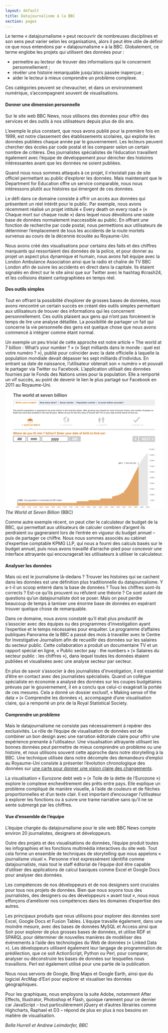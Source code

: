 ```yaml
---
layout: default
title: Datajournalisme à la BBC
section: pages
---
```


Le terme « datajournalisme » peut recouvrir de nombreuses disciplines et son sens peut varier selon les organisations, alors il peut être utile de définir ce que nous entendons par « datajournalisme » à la BBC. Globalement, ce terme englobe les projets qui utilisent des données pour :

* permettre au lecteur de trouver des informations qui le concernent personnellement ;
* révéler une histoire remarquable jusqu’alors passée inaperçue ;
* aider le lecteur à mieux comprendre un problème complexe.

Ces catégories peuvent se chevaucher, et dans un environnement numérique, s’accompagnent souvent de visualisations.

#### Donner une dimension personnelle

Sur le site web BBC News, nous utilisons des données pour offrir des services et des outils à nos utilisateurs depuis plus de dix ans.

L’exemple le plus constant, que nous avons publié pour la première fois en 1999, est notre classement des établissements scolaires, qui exploite les données publiées chaque année par le gouvernement. Les lecteurs peuvent chercher des écoles par code postal et les comparer selon un certain nombre de critères. Des journalistes spécialistes de l’éducation travaillent également avec l’équipe de développement pour dénicher des histoires intéressantes avant que les données ne soient publiées.

Quand nous nous sommes attaqués à ce projet, il n’existait pas de site officiel permettant au public d’explorer les données. Mais maintenant que le Department for Education offre un service comparable, nous nous intéressons plutôt aux histoires qui émergent de ces données.

Le défi dans ce domaine consiste à offrir un accès aux données qui présentent un réel intérêt pour le public. Par exemple, nous avons récemment réalisé un projet intitulé « Every death on every road » (« Chaque mort sur chaque route ») dans lequel nous dévoilions une vaste base de données normalement inaccessible au public. En offrant une fonction de recherche par code postal, nous permettions aux utilisateurs de déterminer l’emplacement de tous les accidents de la route mortels survenus au cours de la décennie écoulée au Royaume-Uni.

Nous avons créé des visualisations pour certains des faits et des chiffres marquants qui ressortaient des données de la police, et pour donner au projet un aspect plus dynamique et humain, nous avons fait équipe avec la London Ambulance Association ainsi que la radio et chaîne de TV BBC London afin de suivre les accidents en direct dans la capitale. Ils étaient signalés en direct sur le site ainsi que sur Twitter avec le hashtag #crash24, et les collisions étaient cartographiées en temps réel.

#### Des outils simples

Tout en offrant la possibilité d’explorer de grosses bases de données, nous avons rencontré un certain succès en créant des outils simples permettant aux utilisateurs de trouver des informations qui les concernent personnellement. Ces outils plaisent aux gens qui n’ont pas forcément le temps de lire une analyse détaillée. La possibilité de partager un fait qui concerne la vie personnelle des gens est quelque chose que nous avons commencé à intégrer comme étant normal.

Un exemple un peu trivial de cette approche est notre article « The world at 7 billion : What’s your number ? » (« Sept milliards dans le monde : quel est votre numéro ? »), publié pour coïncider avec la date officielle à laquelle la population mondiale devait dépasser les sept milliards d’individus. En entrant sa date de naissance, l’utilisateur obtenait son « numéro » et pouvait le partager via Twitter ou Facebook. L’application utilisait des données fournies par le Fonds des Nations unies pour la population. Elle a remporté un vif succès, au point de devenir le lien le plus partagé sur Facebook en 2011 au Royaume-Uni.

<div id="FIG024" class="imageblock">
<div class="content">
<img alt="The World at Seven Billion" src="../figs/incoming/02-05.png"></div>
<div class="title"><em>The World at Seven Billion</em> (BBC)</div>
</div>

Comme autre exemple récent, on peut citer le calculateur de budget de la BBC, qui permettait aux utilisateurs de calculer combien d’argent ils perdraient ou gagneraient lors de l’entrée en vigueur du budget annuel – puis de partager ce chiffre. Nous nous sommes associés au cabinet d’expertise comptable KPMG LLP, qui nous a fourni des calculs basés sur le budget annuel, puis nous avons travaillé d’arrache-pied pour concevoir une interface attrayante qui encouragerait les utilisateurs à utiliser le calculateur.

#### Analyser les données

Mais où est le journalisme là-dedans ? Trouver les histoires qui se cachent dans les données est une définition plus traditionnelle du datajournalisme. Y a-t-il un scoop enterré dans la base de données ? Tous les chiffres sont-ils corrects ? Est-ce qu’ils prouvent ou réfutent une théorie ? Ce sont autant de questions qu’un datajournaliste doit se poser. Mais on peut perdre beaucoup de temps à tamiser une énorme base de données en espérant trouver quelque chose de remarquable.

Dans ce domaine, nous avons constaté qu’il était plus productif de s’associer avec des équipes ou des programmes d’investigation ayant l’expertise et le temps nécessaires pour enquêter. Le programme d’affaires publiques Panorama de la BBC a passé des mois à travailler avec le Centre for Investigative Journalism afin de recueillir des données sur les salaires du secteur public. Cette collaboration a produit un documentaire TV et un rapport spécial en ligne, « Public sector pay : the numbers » (« Salaires du secteur public : les chiffres »), dans lequel toutes les données étaient publiées et visualisées avec une analyse secteur par secteur.

En plus de savoir s’associer à des journalistes d’investigation, il est essentiel d’être en contact avec des journalistes spécialisés. Quand un collègue spécialiste en économie a analysé des données sur les coupes budgétaires prévues par le gouvernement, il en a conclu que celui-ci exagérait la portée de ces mesures. Cela a donné un dossier exclusif, « Making sense of the data » (« Comprendre les données »), accompagné d’une visualisation claire, qui a remporté un prix de la Royal Statistical Society.

#### Comprendre un problème

Mais le datajournalisme ne consiste pas nécessairement à repérer des exclusivités. Le rôle de l’équipe de visualisation de données est de combiner un bon design avec une narration éditoriale claire pour offrir une expérience prenante à l’utilisateur. Une visualisation attrayante utilisant les bonnes données peut permettre de mieux comprendre un problème ou une histoire, et nous utilisons souvent cette approche dans notre storytelling à la BBC. Une technique utilisée dans notre décompte des demandeurs d’emploi au Royaume-Uni consiste à présenter l’évolution chronologique des données sur [une carte pour donner une vision claire des changements](http://bbc.in/KF7IKU).

La visualisation « Eurozone debt web » (« Toile de la dette de l’Eurozone ») explore le complexe enchevêtrement des prêts entre pays. Elle explique un problème compliqué de manière visuelle, à l’aide de couleurs et de flèches proportionnelles et d’un texte clair. Il est important d’encourager l’utilisateur à explorer les fonctions ou à suivre une trame narrative sans qu’il ne se sente submergé par les chiffres.

#### Vue d’ensemble de l’équipe

L’équipe chargée du datajournalisme pour le site web BBC News compte environ 20 journalistes, designers et développeurs.

Outre des projets et des visualisations de données, l’équipe produit toutes les infographies et les fonctions multimédia interactives du site web. Tout cela forme un ensemble de techniques de storytelling que nous appelons « journalisme visuel ». Personne n’est expressément identifié comme datajournaliste, mais tout le staff éditorial de l’équipe doit être capable d’utiliser des applications de calcul basiques comme Excel et Google Docs pour analyser des données.

Les compétences de nos développeurs et de nos designers sont cruciales pour tous nos projets de données. Bien que nous soyons tous des journalistes, des designers ou des développeurs « avant tout », nous nous efforçons d’améliorer nos compétences dans les domaines d’expertise des autres.

Les principaux produits que nous utilisons pour explorer des données sont Excel, Google Docs et Fusion Tables. L’équipe travaille également, dans une moindre mesure, avec des bases de données MySQL et Access ainsi que Solr pour explorer de plus grosses bases de données, et utilise RDF et SPARQL pour déterminer de nouvelles manières de modéliser des évènements à l’aide des technologies du Web de données (« Linked Data »). Les développeurs utilisent également leur langage de programmation de prédilection, que ce soit ActionScript, Python ou Perl, pour comparer, analyser ou déconstruire les bases de données sur lesquelles nous travaillons. Perl est également utilisé pour une partie de la publication.

Nous nous servons de Google, Bing Maps et Google Earth, ainsi que du logiciel ArcMap d’Esri pour explorer et visualiser les données géographiques.

Pour les graphiques, nous employons la suite Adobe, notamment After Effects, Illustrator, Photoshop et Flash, quoique rarement pour ce dernier car JavaScript – tout particulièrement jQuery et d’autres librairies comme Highcharts, Raphael et D3 – répond de plus en plus à nos besoins en matière de visualisation.

_Bella Hurrell et Andrew Leimdorfer, BBC_